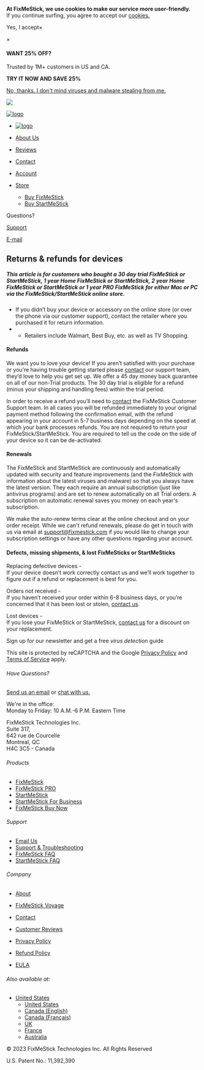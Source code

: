 **At FixMeStick, we use cookies to make our service more user-friendly.**  
If you continue surfing, you agree to accept our [cookies.](https://www.fixmestick.com/privacy/#cookies)

Yes, I accept×

×

#### WANT 25% OFF?

Trusted by 1M+ customers in US and CA.

**TRY IT NOW AND SAVE 25%**

  

  
  

[No, thanks. I don't mind viruses and malware stealing from me.](#)

![](/static/images/content/fixmestick.png)

[![logo](/static/images/logo-combined.png)](https://www.fixmestick.com/)

* [![logo](/static/images/logo-combined.png)](https://www.fixmestick.com/)
* [About Us](https://www.fixmestick.com/about/)
* [Reviews](https://www.fixmestick.com/customer-reviews/)
* [Contact](https://www.fixmestick.com/contact/)

* [Account](https://app.fixmestick.com/)
* [Store](#)    
    * [Buy FixMeStick](https://app.fixmestick.com/store/)
    * [Buy StartMeStick](https://www.fixmestick.com/startmestick/#choose-sms)

Questions?

[Support](http://support.fixmestick.com/)

[E-mail](http://support.fixmestick.com/hc/en-us/requests/new)

Returns & refunds for devices
-----------------------------

  

##### This article is for customers who bought a 30 day trial FixMeStick or StartMeStick, 1 year Home FixMeStick or StartMeStick, 2 year Home FixMeStick or StartMeStick or 1 year PRO FixMeStick for either Mac or PC via the FixMeStick/StartMeStick online store.

* If you didn’t buy your device or accessory on the online store (or over the phone via our customer support), contact the retailer where you purchased it for return information.
* * Retailers include Walmart, Best Buy, etc. as well as TV Shopping.

  

#### Refunds

We want you to love your device! If you aren’t satisfied with your purchase or you’re having trouble getting started please [contact](https://www.fixmestick.com/contact/) our support team, they’d love to help you get set up. We offer a 45 day money back guarantee on all of our non-Trial products. The 30 day trial is eligible for a refund (minus your shipping and handling fees) within the trial period.  
  
In order to receive a refund you’ll need to [contact](https://www.fixmestick.com/contact/) the FixMeStick Customer Support team. In all cases you will be refunded immediately to your original payment method following the confirmation email, with the refund appearing in your account in 5-7 business days depending on the speed at which your bank processes refunds. You are not required to return your FixMeStick/StartMeStick. You are required to tell us the code on the side of your device so it can be de-activated.

#### Renewals

The FixMeStick and StartMeStick are continuously and automatically updated with security and feature improvements (and the FixMeStick with information about the latest viruses and malware) so that you always have the latest version. They each require an annual subscription (just like antivirus programs) and are set to renew automatically on all Trial orders. A subscription on automatic renewal saves you money on each year's subscription.  
  
We make the auto-renew terms clear at the online checkout and on your order receipt. While we can't refund renewals, please do get in touch with us via email at [support@fixmestick.com](https://support.fixmestick.com/hc/en-us/requests/new) if you would like to change your subscription settings or have any other questions regarding your account.

#### Defects, missing shipments, & lost FixMeSticks or StartMeSticks

Replacing defective devices -  
If your device doesn’t work correctly [](https://www.fixmestick.com/contact/)contact us and we’ll work together to figure out if a refund or replacement is best for you.

  

Orders not received -  
If you haven’t received your order within 6-8 business days, or you’re concerned that it has been lost or stolen, [contact us](https://www.fixmestick.com/contact/).

  

Lost devices -  
If you lose your FixMeStick or StartMeStick, [contact us](https://www.fixmestick.com/contact/) for a discount on your replacement.

  
  

Sign up for our newsletter and get a free _virus detection_ guide

This site is protected by reCAPTCHA and the Google [Privacy Policy](https://policies.google.com/privacy) and [Terms of Service](https://policies.google.com/terms) apply.

###### Have Questions?

[Send us an email](http://support.fixmestick.com/hc/en-us/requests/new) or [chat with us.](javascript:$zopim.livechat.window.show();)

We're in the office:  
Monday to Friday: 10 A.M.-6 P.M. Eastern Time  

FixMeStick Technologies Inc.  
Suite 317,  
642 rue de Courcelle  
Montreal, QC  
H4C 3C5 - Canada  

###### Products

* [FixMeStick](https://www.fixmestick.com/fixmestick/)
* [FixMeStick PRO](https://www.fixmestick.com/pro/)
* [StartMeStick](https://www.fixmestick.com/startmestick/)
* [StartMeStick For Business](https://www.fixmestick.com/startmestick/for-business/)
* [FixMeStick Buy Now](https://app.fixmestick.com/store/)

###### Support

* [Email Us](http://support.fixmestick.com/hc/en-us/requests/new)
* [Support & Troubleshooting](http://support.fixmestick.com/)
* [FixMeStick FAQ](https://www.fixmestick.com/faq/)
* [StartMeStick FAQ](https://www.fixmestick.com/startmestick-faq/)

###### Company

* [About](https://www.fixmestick.com/about/)
* [FixMeStick Voyage](https://www.fixmestick.com/voyage-into-fixmestick/)
* [Contact](https://www.fixmestick.com/contact/)
* [Customer Reviews](https://www.fixmestick.com/customer-reviews/)
  
* [Privacy Policy](https://www.fixmestick.com/privacy/)
* [Refund Policy](https://www.fixmestick.com/refund/)
* [EULA](https://www.fixmestick.com/eula/)

###### Also available at:

* [United States](#)
    * [United States](https://www.fixmestick.com/en-us/refund/)
    * [Canada (English)](https://www.fixmestick.com/en-ca/refund/)
    * [Canada (Français)](https://www.fixmestick.com/fr-ca/refund/)
    * [UK](https://www.fixmestick.com/en-gb/refund/)
    * [France](https://www.fixmestick.com/fr/refund/)
    * [Australia](https://www.fixmestick.com/en-au/refund/)

© 2023 FixMeStick Technologies Inc. All Rights Reserved

U.S. Patent No.: 11,392,390